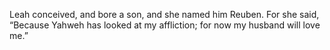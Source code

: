 Leah conceived, and bore a son, and she named him Reuben. For she said, “Because Yahweh has looked at my affliction; for now my husband will love me.”